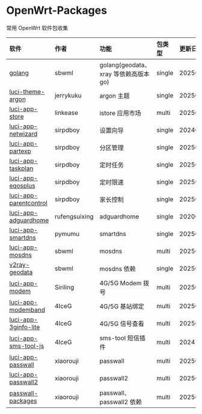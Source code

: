 # OpenWrt-Packages
常用 OpenWrt 软件包收集

|软件|作者|功能|包类型|更新日期|
|:-|:-|:-|:-|:-|
|[golang](https://github.com/sbwml/packages_lang_golang)|sbwml|golang(geodata、xray 等依赖高版本 go)|single|20250305|
|[luci-theme-argon](https://github.com/jerrykuku/luci-theme-argon)|jerrykuku|argon 主题|single|20250324|
|[luci-app-store](https://github.com/linkease/istore)|linkease|istore 应用市场|multi|20250320|
|[luci-app-netwizard](https://github.com/sirpdboy/luci-app-netwizard)|sirpdboy|设置向导|single|20240410|
|[luci-app-partexp](https://github.com/sirpdboy/luci-app-partexp)|sirpdboy|分区管理|single|20250326|
|[luci-app-taskplan](https://github.com/sirpdboy/luci-app-taskplan)|sirpdboy|定时任务|single|20250323|
|[luci-app-eqosplus](https://github.com/sirpdboy/luci-app-eqosplus)|sirpdboy|定时限速|single|20250321|
|[luci-app-parentcontrol](https://github.com/sirpdboy/luci-app-parentcontrol)|sirpdboy|家长控制|single|20250321|
|[luci-app-adguardhome](https://github.com/rufengsuixing/luci-app-adguardhome)|rufengsuixing|adguardhome|single|20200113|
|[luci-app-smartdns](https://github.com/pymumu/luci-app-smartdns)|pymumu|smartdns|single|20250220|
|[luci-app-mosdns](https://github.com/sbwml/luci-app-mosdns)|sbwml|mosdns|multi|20250315|
|[v2ray-geodata](https://github.com/sbwml/v2ray-geodata)|sbwml|mosdns 依赖|single|20250125|
|[luci-app-modem](https://github.com/Siriling/5G-Modem-Support)|Siriling|4G/5G Modem 拨号|multi|20250318|
|[luci-app-modemband](https://github.com/4IceG/luci-app-modemband)|4IceG|4G/5G 基站绑定|multi|20250319|
|[luci-app-3ginfo-lite](https://github.com/4IceG/luci-app-3ginfo-lite)|4IceG|4G/5G 信号查看|multi|20250211|
|[luci-app-sms-tool-js](https://github.com/4IceG/luci-app-sms-tool-js)|4IceG|sms-tool 短信插件|multi|20241111|
|[luci-app-passwall](https://github.com/xiaorouji/openwrt-passwall)|xiaorouji|passwall|multi|20250324|
|[luci-app-passwall2](https://github.com/xiaorouji/openwrt-passwall2)|xiaorouji|passwall2|multi|20250303|
|[passwall-packages](https://github.com/xiaorouji/openwrt-passwall-packages)|xiaorouji|passwall、passwall2 依赖|multi|20250324|
